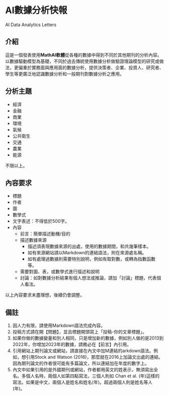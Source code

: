 # AI數據分析快報

AI Data Analytics Letters

## 介紹

這是一個發表使用**MathAI軟體**從各種的數據中得到不同於其他期刊的分析內容。以數據驅動模型為基礎，不同於過去傳統使用數據分析做驗證理論模型的研究或做法，更偏重於實務面與應用面的數據分析，提供決策者、企業、投資人、研究者、學生等更廣泛地認識數據分析和一般期刊對數據分析之應用。

## 分析主題

- 經濟
- 金融
- 商業
- 環境
- 氣候
- 公共衛生
- 交通
- 農業
- 能源

不限以上。

## 內容要求

- 標題
- 作者
- 圖
- 數學式
- 文字表述：不得低於500字。
- 內容
  - 前言：簡單描述動機/目的
  - 描述數據來源
    - 描述須表現數據來源的出處，使用的數據期間，和共幾筆樣本。
    - 如有來源網站請以Markdown的連結語法，附在來源處名稱。
    - 如有處理過數據則需要特別說明，例如有取對數，或轉為指數函數等。
  - 需要對圖、表，或數學式進行描述和說明
  - 討論：如對數據分析結果有個人想法或推論，請加「討論」標題，代表個人看法。
 
以上內容要求未盡理想，後續仍會調整。

## 備註

1. 因人力有限，請使用Markdown語法完成內容。
2. 投稿方式請在開【問題】，並且標題開頭寫上「投稿-你的文章標題」。
3. 如果你做的數據變量和別人相同，只是增加新的數據，例如別人做的是2013到2022年，你增加2023年的數據，請務必在【前言】內引用。
4. 引用網站上期刊論文或網站，請直接在內文中加M連結的arkdown語法。例如，想引用Stock and Watson (2016)，那麼就在2016上加論文出處的連結。因為期刊論文的作者很可能有多篇論文，所以連結加在年度的數字上。
5. 內文中如果引用的是外國期刊或網站，作者都用英文的姓表示，無須寫出全名。多個人名時，兩個人如第四點寫法，三個人則如 Chan et al. (年)這樣的寫法。如果是中文，兩個人是姓名和姓名(年)。超過兩個人則是姓名等人(年)。







